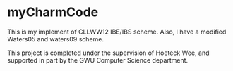 myCharmCode
===========
This is my implement of CLLWW12 IBE/IBS scheme.
Also, I have a modified Waters05 and waters09 scheme.

This project is completed under the supervision of Hoeteck Wee, 
and supported in part by the GWU Computer Science department.
